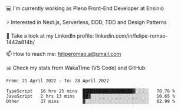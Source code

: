 💻 I'm currently working as Pleno Front-End Developer at Ensinio

⚡ Interested in Next.js, Serverless, DDD, TDD and Design Patterns

👥 Take a look at my LinkedIn profile: linkedin.com/in/felipe-romao-1442a814b/

📫 How to reach me: feliperomao.a@gmail.com

📊 Check my stats from WakaTime (VS Code) and GitHub:

<!--START_SECTION:waka-->

```text
From: 21 April 2022 - To: 28 April 2022

TypeScript   16 hrs 25 mins  ███████████████████▓░░░░░   78.76 %
JavaScript   2 hrs 13 mins   ██▓░░░░░░░░░░░░░░░░░░░░░░   10.65 %
Other        37 mins         ▓░░░░░░░░░░░░░░░░░░░░░░░░   02.99 %
```

<!--END_SECTION:waka-->
